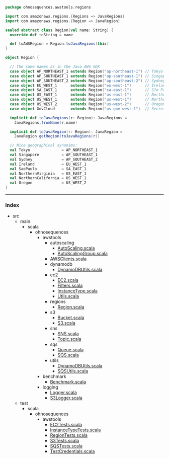 
```scala
package ohnosequences.awstools.regions

import com.amazonaws.regions.{Regions => JavaRegions}
import com.amazonaws.regions.{Region => JavaRegion}

sealed abstract class Region(val name: String) {
  override def toString = name

  def toAWSRegion = Region.toJavaRegions(this)
}

object Region {

  // The same names as in the Java AWS SDK
  case object AP_NORTHEAST_1 extends Region("ap-northeast-1") // Tokyo
  case object AP_SOUTHEAST_1 extends Region("ap-southeast-1") // Singapore
  case object AP_SOUTHEAST_2 extends Region("ap-southeast-2") // Sydney
  case object EU_WEST_1      extends Region("eu-west-1")      // Ireland
  case object SA_EAST_1      extends Region("sa-east-1")      // S?o Paulo
  case object US_EAST_1      extends Region("us-east-1")      // Northern Virginia
  case object US_WEST_1      extends Region("us-west-1")      // Northern California
  case object US_WEST_2      extends Region("us-west-2")      // Oregon
  case object GovCloud       extends Region("us-gov-west-1")  // Secret cloud for CIA

  implicit def toJavaRegions(r: Region): JavaRegions =
    JavaRegions.fromName(r.name)

  implicit def toJavaRegion(r: Region): JavaRegion =
    JavaRegion.getRegion(toJavaRegions(r))

  // Nice geographical synonims:
  val Tokyo              = AP_NORTHEAST_1
  val Singapore          = AP_SOUTHEAST_1
  val Sydney             = AP_SOUTHEAST_2
  val Ireland            = EU_WEST_1
  val SaoPaulo           = SA_EAST_1
  val NorthernVirginia   = US_EAST_1
  val NorthernCalifornia = US_WEST_1
  val Oregon             = US_WEST_2
}

```


------

### Index

+ src
  + main
    + scala
      + ohnosequences
        + awstools
          + autoscaling
            + [AutoScaling.scala][main\scala\ohnosequences\awstools\autoscaling\AutoScaling.scala]
            + [AutoScalingGroup.scala][main\scala\ohnosequences\awstools\autoscaling\AutoScalingGroup.scala]
          + [AWSClients.scala][main\scala\ohnosequences\awstools\AWSClients.scala]
          + dynamodb
            + [DynamoDBUtils.scala][main\scala\ohnosequences\awstools\dynamodb\DynamoDBUtils.scala]
          + ec2
            + [EC2.scala][main\scala\ohnosequences\awstools\ec2\EC2.scala]
            + [Filters.scala][main\scala\ohnosequences\awstools\ec2\Filters.scala]
            + [InstanceType.scala][main\scala\ohnosequences\awstools\ec2\InstanceType.scala]
            + [Utils.scala][main\scala\ohnosequences\awstools\ec2\Utils.scala]
          + regions
            + [Region.scala][main\scala\ohnosequences\awstools\regions\Region.scala]
          + s3
            + [Bucket.scala][main\scala\ohnosequences\awstools\s3\Bucket.scala]
            + [S3.scala][main\scala\ohnosequences\awstools\s3\S3.scala]
          + sns
            + [SNS.scala][main\scala\ohnosequences\awstools\sns\SNS.scala]
            + [Topic.scala][main\scala\ohnosequences\awstools\sns\Topic.scala]
          + sqs
            + [Queue.scala][main\scala\ohnosequences\awstools\sqs\Queue.scala]
            + [SQS.scala][main\scala\ohnosequences\awstools\sqs\SQS.scala]
          + utils
            + [DynamoDBUtils.scala][main\scala\ohnosequences\awstools\utils\DynamoDBUtils.scala]
            + [SQSUtils.scala][main\scala\ohnosequences\awstools\utils\SQSUtils.scala]
        + benchmark
          + [Benchmark.scala][main\scala\ohnosequences\benchmark\Benchmark.scala]
        + logging
          + [Logger.scala][main\scala\ohnosequences\logging\Logger.scala]
          + [S3Logger.scala][main\scala\ohnosequences\logging\S3Logger.scala]
  + test
    + scala
      + ohnosequences
        + awstools
          + [EC2Tests.scala][test\scala\ohnosequences\awstools\EC2Tests.scala]
          + [InstanceTypeTests.scala][test\scala\ohnosequences\awstools\InstanceTypeTests.scala]
          + [RegionTests.scala][test\scala\ohnosequences\awstools\RegionTests.scala]
          + [S3Tests.scala][test\scala\ohnosequences\awstools\S3Tests.scala]
          + [SQSTests.scala][test\scala\ohnosequences\awstools\SQSTests.scala]
          + [TestCredentials.scala][test\scala\ohnosequences\awstools\TestCredentials.scala]

[main\scala\ohnosequences\awstools\autoscaling\AutoScaling.scala]: ..\autoscaling\AutoScaling.scala.md
[main\scala\ohnosequences\awstools\autoscaling\AutoScalingGroup.scala]: ..\autoscaling\AutoScalingGroup.scala.md
[main\scala\ohnosequences\awstools\AWSClients.scala]: ..\AWSClients.scala.md
[main\scala\ohnosequences\awstools\dynamodb\DynamoDBUtils.scala]: ..\dynamodb\DynamoDBUtils.scala.md
[main\scala\ohnosequences\awstools\ec2\EC2.scala]: ..\ec2\EC2.scala.md
[main\scala\ohnosequences\awstools\ec2\Filters.scala]: ..\ec2\Filters.scala.md
[main\scala\ohnosequences\awstools\ec2\InstanceType.scala]: ..\ec2\InstanceType.scala.md
[main\scala\ohnosequences\awstools\ec2\Utils.scala]: ..\ec2\Utils.scala.md
[main\scala\ohnosequences\awstools\regions\Region.scala]: Region.scala.md
[main\scala\ohnosequences\awstools\s3\Bucket.scala]: ..\s3\Bucket.scala.md
[main\scala\ohnosequences\awstools\s3\S3.scala]: ..\s3\S3.scala.md
[main\scala\ohnosequences\awstools\sns\SNS.scala]: ..\sns\SNS.scala.md
[main\scala\ohnosequences\awstools\sns\Topic.scala]: ..\sns\Topic.scala.md
[main\scala\ohnosequences\awstools\sqs\Queue.scala]: ..\sqs\Queue.scala.md
[main\scala\ohnosequences\awstools\sqs\SQS.scala]: ..\sqs\SQS.scala.md
[main\scala\ohnosequences\awstools\utils\DynamoDBUtils.scala]: ..\utils\DynamoDBUtils.scala.md
[main\scala\ohnosequences\awstools\utils\SQSUtils.scala]: ..\utils\SQSUtils.scala.md
[main\scala\ohnosequences\benchmark\Benchmark.scala]: ..\..\benchmark\Benchmark.scala.md
[main\scala\ohnosequences\logging\Logger.scala]: ..\..\logging\Logger.scala.md
[main\scala\ohnosequences\logging\S3Logger.scala]: ..\..\logging\S3Logger.scala.md
[test\scala\ohnosequences\awstools\EC2Tests.scala]: ..\..\..\..\..\test\scala\ohnosequences\awstools\EC2Tests.scala.md
[test\scala\ohnosequences\awstools\InstanceTypeTests.scala]: ..\..\..\..\..\test\scala\ohnosequences\awstools\InstanceTypeTests.scala.md
[test\scala\ohnosequences\awstools\RegionTests.scala]: ..\..\..\..\..\test\scala\ohnosequences\awstools\RegionTests.scala.md
[test\scala\ohnosequences\awstools\S3Tests.scala]: ..\..\..\..\..\test\scala\ohnosequences\awstools\S3Tests.scala.md
[test\scala\ohnosequences\awstools\SQSTests.scala]: ..\..\..\..\..\test\scala\ohnosequences\awstools\SQSTests.scala.md
[test\scala\ohnosequences\awstools\TestCredentials.scala]: ..\..\..\..\..\test\scala\ohnosequences\awstools\TestCredentials.scala.md